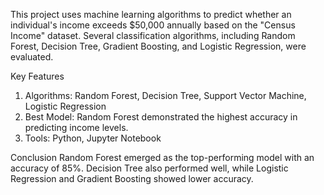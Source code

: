 This project uses machine learning algorithms to predict whether an individual's income exceeds $50,000 annually based on the "Census Income" dataset. Several classification algorithms, including Random Forest, Decision Tree, Gradient Boosting, and Logistic Regression, were evaluated.

Key Features
1. Algorithms:
   Random Forest, Decision Tree, Support Vector Machine, Logistic Regression
2. Best Model:
   Random Forest demonstrated the highest accuracy in predicting income levels.
3. Tools:
   Python, Jupyter Notebook

Conclusion
Random Forest emerged as the top-performing model with an accuracy of 85%. Decision Tree also performed well, while Logistic Regression and Gradient Boosting showed lower accuracy.
